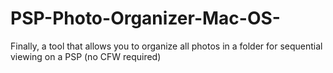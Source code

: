 # PSP-Photo-Organizer-Mac-OS-
Finally, a tool that allows you to organize all photos in a folder for sequential viewing on a PSP (no CFW required)
